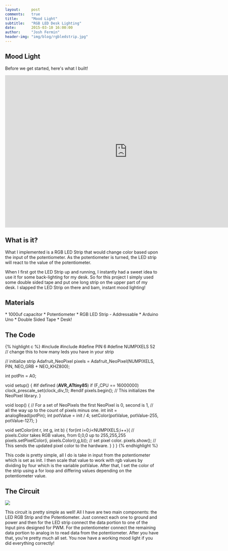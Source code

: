 ```yaml
---
layout:     post
comments: 	true
title:      "Mood Light"
subtitle:   "RGB LED Desk Lighting"
date:       2015-03-10 16:00:00
author:     "Josh Fermin"
header-img: "img/blog/rgbledstrip.jpg"
---
```


<h2 class="section-heading">Mood Light</h2>
<p>Before we get started, here's what I built!</p>

<p align="center">
<embed width="800" height="500"
src="https://www.youtube.com/v/60GAwAqii0k">
</p>

<h2 class="section-heading">What is it?</h2>
<p> What I implemented is a RGB LED Strip that would change color based upon the input of the potentiometer. As the potentiometer is turned, the LED strip will react to the value of the potentiometer. 
</p>
<p>When I first got the LED Strip up and running, I instantly had a sweet idea to use it for some back-lighting for my desk. So for this project I simply used some double sided tape and put one long strip on the upper part of my desk. I slapped the LED Strip on there and bam, instant mood lighting!</p>

<h2 class="section-heading">Materials</h2>
* 1000uf capacitor
* Potentiometer
* RGB LED Strip - Addressable
* Arduino Uno
* Double Sided Tape
* Desk!

<h2 class="section-heading">The Code</h2>
{% highlight c %}
#include <Adafruit_NeoPixel.h>
#include <avr/power.h>
#define PIN            6
#define NUMPIXELS      52 // change this to how many leds you have in your strip

// initialize strip
Adafruit_NeoPixel pixels = Adafruit_NeoPixel(NUMPIXELS, PIN, NEO_GRB + NEO_KHZ800);

int potPin = A0;

void setup() {
#if defined (__AVR_ATtiny85__)
  if (F_CPU == 16000000) clock_prescale_set(clock_div_1);
#endif
  pixels.begin(); // This initializes the NeoPixel library.
}

void loop() {
  // For a set of NeoPixels the first NeoPixel is 0, second is 1, 
  // all the way up to the count of pixels minus one.
  int init = analogRead(potPin);
  int potValue = init / 4;
  setColor(potValue, potValue-255, potValue-127);
}

void setColor(int r, int g, int b) {
    for(int i=0;i<NUMPIXELS;i++){
    // pixels.Color takes RGB values, from 0,0,0 up to 255,255,255
    pixels.setPixelColor(i, pixels.Color(r,g,b)); // set pixel color.
    pixels.show(); // This sends the updated pixel color to the hardware.
  }
}
}
{% endhighlight %}

<p>This code is pretty simple, all I do is take in input from the potentiometer which is set as init. I then scale that value to work with rgb values by dividing by four which is the variable potValue.  After that, I set the color of the strip using a for loop and differing values depending on the potentiometer value.</p>



<h2 class="section-heading">The Circuit</h2>
<img src="http://i.imgur.com/i0ejj5r.jpg" >
<p>This circuit is pretty simple as well! All I have are two main components: the LED RGB Strip and the Potentiometer. Just connect each one to ground and power and then for the LED strip connect the data portion to one of the Input pins designed for PWM. For the potentiometer connect the remaining data portion to analog in to read data from the potentiometer. After you have that, you're pretty much all set. You now have a working mood light if you did everything correctly!</p>